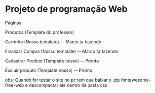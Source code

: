 # Projeto de programação Web

 Páginas: 
  
  Produtos (Template do professor)
  
  Carrinho (Nosso template) -- Marco ta fazendo
  
  Finalizar Compra (Nosso template) -- Marco ta fazendo
  
  Cadastrar Produto (Template nosso) -- Pronto
  
  Excluir produto (Template nosso) -- Pronto

  obs: Quando for testar o site no pc tem que baixar o .zip fontawesome-free-web e descompactar ele dentro da pasta css
